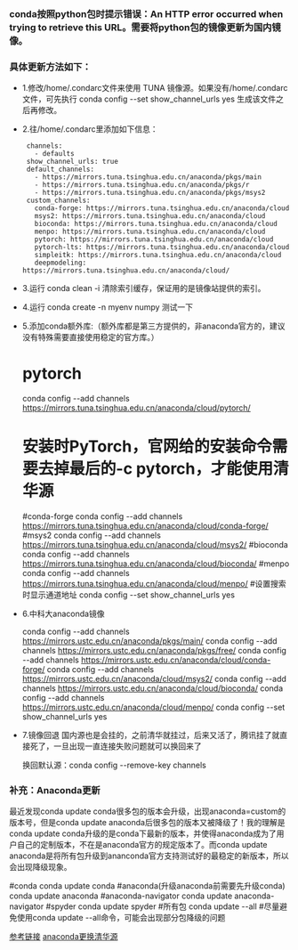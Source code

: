 
### conda按照python包时提示错误：An HTTP error occurred when trying to retrieve this URL。需要将python包的镜像更新为国内镜像。

### 具体更新方法如下：
* 1.修改/home/.condarc文件来使用 TUNA 镜像源。如果没有/home/.condarc文件，可先执行 conda config --set show_channel_urls yes 生成该文件之后再修改。
* 2.往/home/.condarc里添加如下信息：
     
       channels:
         - defaults
       show_channel_urls: true
       default_channels:
         - https://mirrors.tuna.tsinghua.edu.cn/anaconda/pkgs/main
         - https://mirrors.tuna.tsinghua.edu.cn/anaconda/pkgs/r
         - https://mirrors.tuna.tsinghua.edu.cn/anaconda/pkgs/msys2
       custom_channels:
         conda-forge: https://mirrors.tuna.tsinghua.edu.cn/anaconda/cloud
         msys2: https://mirrors.tuna.tsinghua.edu.cn/anaconda/cloud
         bioconda: https://mirrors.tuna.tsinghua.edu.cn/anaconda/cloud
         menpo: https://mirrors.tuna.tsinghua.edu.cn/anaconda/cloud
         pytorch: https://mirrors.tuna.tsinghua.edu.cn/anaconda/cloud
         pytorch-lts: https://mirrors.tuna.tsinghua.edu.cn/anaconda/cloud
         simpleitk: https://mirrors.tuna.tsinghua.edu.cn/anaconda/cloud
         deepmodeling: https://mirrors.tuna.tsinghua.edu.cn/anaconda/cloud/

* 3.运行 conda clean -i 清除索引缓存，保证用的是镜像站提供的索引。
* 4.运行 conda create -n myenv numpy 测试一下
* 5.添加conda额外库:（额外库都是第三方提供的，非anaconda官方的，建议没有特殊需要直接使用稳定的官方库。）

  # pytorch
  
    conda config --add channels https://mirrors.tuna.tsinghua.edu.cn/anaconda/cloud/pytorch/

  # 安装时PyTorch，官网给的安装命令需要去掉最后的-c pytorch，才能使用清华源
  #conda-forge
  conda config --add channels https://mirrors.tuna.tsinghua.edu.cn/anaconda/cloud/conda-forge/
  #msys2
  conda config --add channels https://mirrors.tuna.tsinghua.edu.cn/anaconda/cloud/msys2/
  #bioconda
  conda config --add channels https://mirrors.tuna.tsinghua.edu.cn/anaconda/cloud/bioconda/
  #menpo
  conda config --add channels https://mirrors.tuna.tsinghua.edu.cn/anaconda/cloud/menpo/
  #设置搜索时显示通道地址
  conda config --set show_channel_urls yes

* 6.中科大anaconda镜像

  conda config --add channels https://mirrors.ustc.edu.cn/anaconda/pkgs/main/
  conda config --add channels https://mirrors.ustc.edu.cn/anaconda/pkgs/free/
  conda config --add channels https://mirrors.ustc.edu.cn/anaconda/cloud/conda-forge/
  conda config --add channels https://mirrors.ustc.edu.cn/anaconda/cloud/msys2/
  conda config --add channels https://mirrors.ustc.edu.cn/anaconda/cloud/bioconda/
  conda config --add channels https://mirrors.ustc.edu.cn/anaconda/cloud/menpo/
  conda config --set show_channel_urls yes

* 7.镜像回退
   国内源也是会挂的，之前清华就挂过，后来又活了，腾讯挂了就直接死了，一旦出现一直连接失败问题就可以换回来了

  换回默认源：conda config --remove-key channels

### 补充：Anaconda更新
  最近发现conda update conda很多包的版本会升级，出现anaconda=custom的版本号，但是conda update anaconda后很多包的版本又被降级了！我的理解是conda update conda升级的是conda下最新的版本，并使得anaconda成为了用户自己的定制版本，不在是anaconda官方的规定版本了。而conda update anaconda是将所有包升级到ananconda官方支持测试好的最稳定的新版本，所以会出现降级现象。

  #conda
  conda update conda
  #anaconda(升级anaconda前需要先升级conda)
  conda update anaconda
  #anaconda-navigator
  conda update anaconda-navigator
  #spyder
  conda update spyder
  #所有包
  conda update --all
  #尽量避免使用conda update --all命令，可能会出现部分包降级的问题


[参考链接](https://mirror.tuna.tsinghua.edu.cn/help/anaconda/) 
[anaconda更换清华源](https://blog.csdn.net/jasneik/article/details/114227716) 
